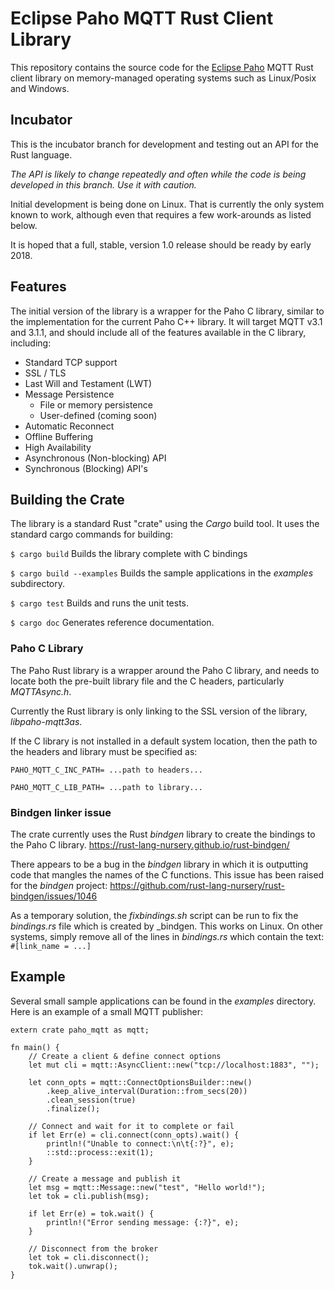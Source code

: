 # Eclipse Paho MQTT Rust Client Library

This repository contains the source code for the [Eclipse Paho](http://eclipse.org/paho) MQTT Rust client library on memory-managed operating systems such as Linux/Posix and Windows.

## Incubator

This is the incubator branch for development and testing out an API for the Rust language.

_The API is likely to change repeatedly and often while the code is being developed in this branch. Use it with caution._

Initial development is being done on Linux. That is currently the only system known to work, although even that requires a few work-arounds as listed below.

It is hoped that a full, stable, version 1.0 release should be ready by early 2018.

## Features

The initial version of the library is a wrapper for the Paho C library, similar to the implementation for the current Paho C++ library. It will target MQTT v3.1 and 3.1.1, and should include all of the features available in the C library, including:

* Standard TCP support
* SSL / TLS
* Last Will and Testament (LWT)
* Message Persistence 
  * File or memory persistence
  * User-defined (coming soon)
* Automatic Reconnect
* Offline Buffering
* High Availability
* Asynchronous (Non-blocking) API
* Synchronous (Blocking)  API's

## Building the Crate

The library is a standard Rust "crate" using the _Cargo_ build tool. It uses the standard cargo commands for building:

`$ cargo build`
Builds the library complete with C bindings

`$ cargo build --examples`
Builds the sample applications in the _examples_ subdirectory.

`$ cargo test`
Builds and runs the unit tests.

`$ cargo doc`
Generates reference documentation.

### Paho C Library

The Paho Rust library is a wrapper around the Paho C library, and needs to locate both the pre-built library file and the C headers, particularly _MQTTAsync.h_.

Currently the Rust library is only linking to the SSL version of the library, _libpaho-mqtt3as_.

If the C library is not installed in a default system location, then the path to the headers and library must be specified as:

`PAHO_MQTT_C_INC_PATH= ...path to headers...`

`PAHO_MQTT_C_LIB_PATH= ...path to library...` 

### Bindgen linker issue

The crate currently uses the Rust _bindgen_ library to create the bindings to the Paho C library.
https://rust-lang-nursery.github.io/rust-bindgen/

There appears to be a bug in the _bindgen_ library in which it is outputting code that mangles the names of the C functions. This issue has been raised for the _bindgen_ project:
https://github.com/rust-lang-nursery/rust-bindgen/issues/1046

As a temporary solution, the _fixbindings.sh_ script can be run to fix the _bindings.rs_ file which is created by _bindgen. This works on Linux. On other systems, simply remove all of the lines in _bindings.rs_ which contain the text:
`#[link_name = ...]`

## Example

Several small sample applications can be found in the _examples_ directory. Here is an example of a small MQTT publisher:

```
extern crate paho_mqtt as mqtt;

fn main() {
    // Create a client & define connect options
    let mut cli = mqtt::AsyncClient::new("tcp://localhost:1883", "");

    let conn_opts = mqtt::ConnectOptionsBuilder::new()
        .keep_alive_interval(Duration::from_secs(20))
        .clean_session(true)
        .finalize();

    // Connect and wait for it to complete or fail
    if let Err(e) = cli.connect(conn_opts).wait() {
        println!("Unable to connect:\n\t{:?}", e);
        ::std::process::exit(1);
    }

    // Create a message and publish it
    let msg = mqtt::Message::new("test", "Hello world!");
    let tok = cli.publish(msg);

    if let Err(e) = tok.wait() {
        println!("Error sending message: {:?}", e);
    }

    // Disconnect from the broker
    let tok = cli.disconnect();
    tok.wait().unwrap();
}
```
